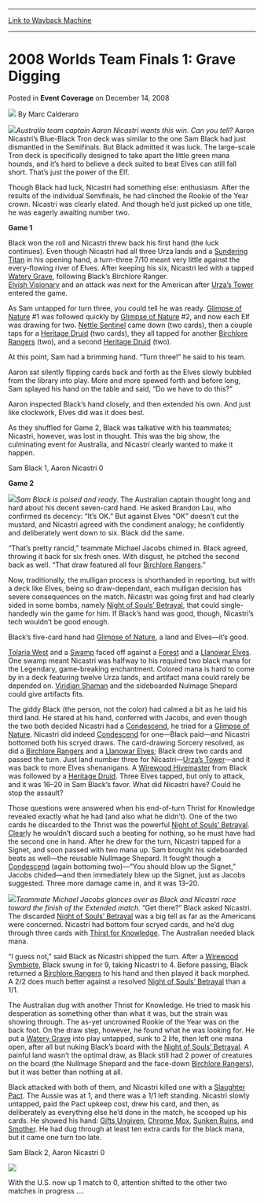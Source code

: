 
---
[Link to Wayback Machine](https://web.archive.org/web/20161013055617/http://magic.wizards.com/en/articles/archive/event-coverage/2008-worlds-team-finals-1-grave-digging-2008-12-14)

[_metadata_:author]:- "Marc Calderaro"
[_metadata_:description]:- "Australia team captain Aaron Nicastri wants this win. Can you tell? Aaron Nicastri’s Blue-Black Tron deck was similar to the one Sam Black had just dismantled in the Semifinals. But Black admitted it was luck."
[_metadata_:generator]:- "Drupal 7 (http://drupal.org)"
[_metadata_:node]:- "520096"
[_metadata_:publish_date]:- "2008-12-14"
[_metadata_:source]:- "div-main-content"
[_metadata_:title]:- "2008 Worlds Team Finals 1: Grave Digging"
[_metadata_:wayback_capture_timestamp]:- "2016-10-13 05:56:17"
[_metadata_:wayback_raw_url]:- "https://web.archive.org/web/20161013055617id_/http://magic.wizards.com/en/articles/archive/event-coverage/2008-worlds-team-finals-1-grave-digging-2008-12-14"
[_metadata_:wayback_url]:- "http://magic.wizards.com/en/articles/archive/event-coverage/2008-worlds-team-finals-1-grave-digging-2008-12-14"
---


2008 Worlds Team Finals 1: Grave Digging
========================================



 Posted in **Event Coverage**
 on December 14, 2008 






![](https://media.magic.wizards.com/styles/auth_small/public/images/person/calderaro.jpg)
By Marc Calderaro











![](https://media.magic.wizards.com/image_legacy_migration/mtg/images/daily/events/worlds08/tf1_nicastri.jpg)*Australia team captain Aaron Nicastri wants this win. Can you tell?* Aaron Nicastri’s Blue-Black Tron deck was similar to the one Sam Black had just dismantled in the Semifinals. But Black admitted it was luck. The large-scale Tron deck is specifically designed to take apart the little green mana hounds, and it’s hard to believe a deck suited to beat Elves can still fall short. That’s just the power of the Elf.

Though Black had luck, Nicastri had something else: enthusiasm. After the results of the individual Semifinals, he had clinched the Rookie of the Year crown. Nicastri was clearly elated. And though he’d just picked up one title, he was eagerly awaiting number two.

**Game 1**

Black won the roll and Nicastri threw back his first hand (the luck continues). Even though Nicastri had all three Urza lands and a [Sundering Titan](http://gatherer.wizards.com/Pages/Card/Details.aspx?name=Sundering+Titan) in his opening hand, a turn-three 7/10 meant very little against the every-flowing river of Elves. After keeping his six, Nicastri led with a tapped [Watery Grave](http://gatherer.wizards.com/Pages/Card/Details.aspx?name=Watery+Grave), following Black’s Birchlore Ranger.  
[Elvish Visionary](http://gatherer.wizards.com/Pages/Card/Details.aspx?name=Elvish+Visionary) and an attack was next for the American after [Urza’s Tower](http://gatherer.wizards.com/Pages/Card/Details.aspx?name=Urza%E2%80%99s+Tower) entered the game.

As Sam untapped for turn three, you could tell he was ready. [Glimpse of Nature](http://gatherer.wizards.com/Pages/Card/Details.aspx?name=Glimpse+of+Nature) #1 was followed quickly by [Glimpse of Nature](http://gatherer.wizards.com/Pages/Card/Details.aspx?name=Glimpse+of+Nature) #2, and now each Elf was drawing for two. [Nettle Sentinel](http://gatherer.wizards.com/Pages/Card/Details.aspx?name=Nettle+Sentinel) came down (two cards), then a couple taps for a [Heritage Druid](http://gatherer.wizards.com/Pages/Card/Details.aspx?name=Heritage+Druid) (two cards), they all tapped for another [Birchlore Rangers](http://gatherer.wizards.com/Pages/Card/Details.aspx?name=Birchlore+Rangers) (two), and a second [Heritage Druid](http://gatherer.wizards.com/Pages/Card/Details.aspx?name=Heritage+Druid) (two). 

At this point, Sam had a brimming hand. “Turn three!” he said to his team.

Aaron sat silently flipping cards back and forth as the Elves slowly bubbled from the library into play. More and more spewed forth and before long, Sam splayed his hand on the table and said, “Do we have to do this?”

Aaron inspected Black’s hand closely, and then extended his own. And just like clockwork, Elves did was it does best.

As they shuffled for Game 2, Black was talkative with his teammates; Nicastri, however, was lost in thought. This was the big show, the culminating event for Australia, and Nicastri clearly wanted to make it happen.

Sam Black 1, Aaron Nicastri 0

**Game 2**

![](https://media.magic.wizards.com/image_legacy_migration/mtg/images/daily/events/worlds08/tf1_black.jpg)*Sam Black is poised and ready.* The Australian captain thought long and hard about his decent seven-card hand. He asked Brandon Lau, who confirmed its decency: “It’s OK.” But against Elves “OK” doesn’t cut the mustard, and Nicastri agreed with the condiment analogy; he confidently and deliberately went down to six. Black did the same. 

“That’s pretty rancid,” teammate Michael Jacobs chimed in. Black agreed, throwing it back for six fresh ones. With disgust, he pitched the second back as well. “That draw featured all four [Birchlore Rangers](http://gatherer.wizards.com/Pages/Card/Details.aspx?name=Birchlore+Rangers).” 

Now, traditionally, the mulligan process is shorthanded in reporting, but with a deck like Elves, being so draw-dependant, each mulligan decision has severe consequences on the match. Nicastri was going first and had clearly sided in some bombs, namely [Night of Souls’ Betrayal](http://gatherer.wizards.com/Pages/Card/Details.aspx?name=Night+of+Souls%E2%80%99+Betrayal), that could single-handedly win the game for him. If Black’s hand was good, though, Nicastri’s tech wouldn’t be good enough.

Black’s five-card hand had [Glimpse of Nature](http://gatherer.wizards.com/Pages/Card/Details.aspx?name=Glimpse+of+Nature), a land and Elves—it’s good.

[Tolaria West](http://gatherer.wizards.com/Pages/Card/Details.aspx?name=Tolaria+West) and a [Swamp](http://gatherer.wizards.com/Pages/Card/Details.aspx?name=Swamp) faced off against a [Forest](http://gatherer.wizards.com/Pages/Card/Details.aspx?name=Forest) and a [Llanowar Elves](http://gatherer.wizards.com/Pages/Card/Details.aspx?name=Llanowar+Elves). One swamp meant Nicastri was halfway to his required two black mana for the Legendary, game-breaking enchantment. Colored mana is hard to come by in a deck featuring twelve Urza lands, and artifact mana could rarely be depended on. [Viridian Shaman](http://gatherer.wizards.com/Pages/Card/Details.aspx?name=Viridian+Shaman) and the sideboarded Nulmage Shepard could give artifacts fits.

The giddy Black (the person, not the color) had calmed a bit as he laid his third land. He stared at his hand, conferred with Jacobs, and even though the two both decided Nicastri had a [Condescend](http://gatherer.wizards.com/Pages/Card/Details.aspx?name=Condescend), he tried for a [Glimpse of Nature](http://gatherer.wizards.com/Pages/Card/Details.aspx?name=Glimpse+of+Nature). Nicastri did indeed [Condescend](http://gatherer.wizards.com/Pages/Card/Details.aspx?name=Condescend) for one—Black paid—and Nicastri bottomed both his scryed draws. The card-drawing Sorcery resolved, as did a [Birchlore Rangers](http://gatherer.wizards.com/Pages/Card/Details.aspx?name=Birchlore+Rangers) and a [Llanowar Elves](http://gatherer.wizards.com/Pages/Card/Details.aspx?name=Llanowar+Elves); Black drew two cards and passed the turn. Just land number three for Nicastri—[Urza’s Tower](http://gatherer.wizards.com/Pages/Card/Details.aspx?name=Urza%E2%80%99s+Tower)—and it was back to more Elves shenanigans. A [Wirewood Hivemaster](http://gatherer.wizards.com/Pages/Card/Details.aspx?name=Wirewood+Hivemaster) from Black was followed by a [Heritage Druid](http://gatherer.wizards.com/Pages/Card/Details.aspx?name=Heritage+Druid). Three Elves tapped, but only to attack, and it was 16–20 in Sam Black’s favor. What did Nicastri have? Could he stop the assault?

Those questions were answered when his end-of-turn Thrist for Knowledge revealed exactly what he had (and also what he didn’t). One of the two cards he discarded to the Thrist was the powerful [Night of Souls’ Betrayal](http://gatherer.wizards.com/Pages/Card/Details.aspx?name=Night+of+Souls%E2%80%99+Betrayal). [Clear](http://gatherer.wizards.com/Pages/Card/Details.aspx?name=Clear)ly he wouldn’t discard such a beating for nothing, so he must have had the second one in hand. After he drew for the turn, Nicastri tapped for a Signet, and soon passed with two mana up. Sam brought his sideboarded beats as well—the reusable Nullmage Shepard. It fought though a [Condescend](http://gatherer.wizards.com/Pages/Card/Details.aspx?name=Condescend) (again bottoming two)—”You should blow up the Signet,” Jacobs chided—and then immediately blew up the Signet, just as Jacobs suggested. Three more damage came in, and it was 13–20.

![](https://media.magic.wizards.com/image_legacy_migration/mtg/images/daily/events/worlds08/tf1_black_nicastri.jpg)*Teammate Michael Jacobs glances over as Black and Nicastri race toward the finish of the Extended match.* ”Get there?” Black asked Nicastri. The discarded [Night of Souls’ Betrayal](http://gatherer.wizards.com/Pages/Card/Details.aspx?name=Night+of+Souls%E2%80%99+Betrayal) was a big tell as far as the Americans were concerned. Nicastri had bottom four scryed cards, and he’d dug through three cards with [Thirst for Knowledge](http://gatherer.wizards.com/Pages/Card/Details.aspx?name=Thirst+for+Knowledge). The Australian needed black mana. 

“I guess not,” said Black as Nicastri shipped the turn. After a [Wirewood Symbiote](http://gatherer.wizards.com/Pages/Card/Details.aspx?name=Wirewood+Symbiote), Black swung in for 9, taking Nicastri to 4. Before passing, Black returned a [Birchlore Rangers](http://gatherer.wizards.com/Pages/Card/Details.aspx?name=Birchlore+Rangers) to his hand and then played it back morphed. A 2/2 does much better against a resolved [Night of Souls’ Betrayal](http://gatherer.wizards.com/Pages/Card/Details.aspx?name=Night+of+Souls%E2%80%99+Betrayal) than a 1/1.

The Australian dug with another Thrist for Knowledge. He tried to mask his desperation as something other than what it was, but the strain was showing through. The as-yet uncrowned Rookie of the Year was on the back foot. On the draw step, however, he found what he was looking for. He put a [Watery Grave](http://gatherer.wizards.com/Pages/Card/Details.aspx?name=Watery+Grave) into play untapped, sunk to 2 life, then left one mana open, after all but nuking Black’s board with the [Night of Souls’ Betrayal](http://gatherer.wizards.com/Pages/Card/Details.aspx?name=Night+of+Souls%E2%80%99+Betrayal). A painful land wasn’t the optimal draw, as Black still had 2 power of creatures on the board (the Nullmage Shepard and the face-down [Birchlore Rangers](http://gatherer.wizards.com/Pages/Card/Details.aspx?name=Birchlore+Rangers)), but it was better than nothing at all.

Black attacked with both of them, and Nicastri killed one with a [Slaughter Pact](http://gatherer.wizards.com/Pages/Card/Details.aspx?name=Slaughter+Pact). The Aussie was at 1, and there was a 1/1 left standing. Nicastri slowly untapped, paid the Pact upkeep cost, drew his card, and then, as deliberately as everything else he’d done in the match, he scooped up his cards. He showed his hand: [Gifts Ungiven](http://gatherer.wizards.com/Pages/Card/Details.aspx?name=Gifts+Ungiven), [Chrome Mox](http://gatherer.wizards.com/Pages/Card/Details.aspx?name=Chrome+Mox), [Sunken Ruins](http://gatherer.wizards.com/Pages/Card/Details.aspx?name=Sunken+Ruins), and [Smother](http://gatherer.wizards.com/Pages/Card/Details.aspx?name=Smother). He had dug through at least ten extra cards for the black mana, but it came one turn too late.

Sam Black 2, Aaron Nicastri 0

![](https://media.magic.wizards.com/image_legacy_migration/mtg/images/daily/events/worlds08/tf1_watch.jpg)

With the U.S. now up 1 match to 0, attention shifted to the other two matches in progress ....







